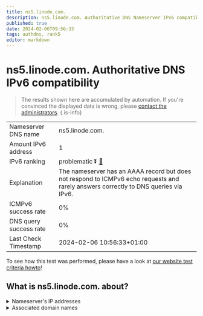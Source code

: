 ```yaml
---
title: ns5.linode.com.
description: ns5.linode.com. Authoritative DNS Nameserver IPv6 compatibility
published: true
date: 2024-02-06T09:56:33
tags: authdns, rank5
editor: markdown
---
```


# ns5.linode.com. Authoritative DNS IPv6 compatibility

> The results shown here are accumulated by automation. If you're convinced the displayed data is wrong, please [contact the administrators](/howto/chat). 
{.is-info}




|   |   |
| - | - |
| Nameserver DNS name | ns5.linode.com.
| Amount IPv6 address | 1
| IPv6 ranking | problematic :arrow_double_down: [🔗](/howto/ranking) |
| Explanation | The nameserver has an AAAA record but does not respond to ICMPv6 echo requests and rarely answers correctly to DNS queries via IPv6. |
| ICMPv6 success rate | 0%|
| DNS query success rate | 0% |
| Last Check Timestamp | 2024-02-06 10:56:33+01:00 |

To see how this test was performed, please have a look at [our website test criteria howto](/howto/testcriteria/authdns)!


## What is ns5.linode.com. about?




<details>
<summary>Nameserver's IP addresses</summary>

2400:cb00:2049:1::a29f:1819

</details>



<details>
<summary>Associated domain names</summary>

pouchdb.com

www.sqlite.org

</details>
